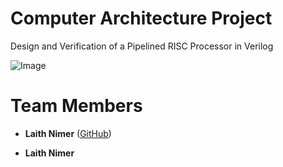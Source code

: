 # Computer Architecture Project

Design and Verification of a Pipelined RISC Processor in Verilog

![Image](https://github.com/user-attachments/assets/512f24c4-2bc4-45e5-ac39-be223b0b7924)

# Team Members

- **Laith Nimer** ([GitHub](https://github.com/taleed606))

- **Laith Nimer** 
